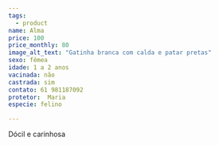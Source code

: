```yaml
---
tags:
  - product
name: Alma
price: 100
price_monthly: 80
image_alt_text: "Gatinha branca com calda e patar pretas"
sexo: fêmea
idade: 1 a 2 anos
vacinada: não
castrada: sim
contato: 61 981187092
protetor:  Maria
especie: felino

---
```

Dócil e carinhosa

